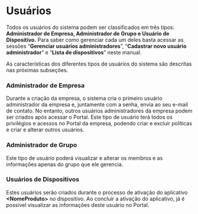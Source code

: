# Usuários

Todos os usuários do sistema podem ser classificados em três tipos: **Administrador de Empresa, Administrador de Grupo e Usuário de Dispositivo.** Para saber como gerenciar cada um deles basta acessar as sessões “**Gerenciar usuários administradores**”, “**Cadastrar novo usuário administrador**” e “**Lista de dispositivos**” neste manual.

As características dos diferentes tipos de usuários do sistema são descritas nas próximas subseções.

### **Administrador de Empresa**

Durante a criação da empresa, o sistema cria o primeiro usuário administrador da empresa e, juntamente com a senha, envia ao seu e-mail de contato. No entanto, outros usuários administradores da empresa podem ser criados após acessar o Portal. Este tipo de usuário terá todos os privilégios e acessos no Portal da empresa, podendo criar e excluir políticas e criar e alterar outros usuários.

### **Administrador de Grupo**

Este tipo de usuário poderá visualizar e alterar os membros e as informações apenas do grupo que ele gerencia.

### **Usuários de Dispositivos**

Estes usuários serão criados durante o processo de ativação do aplicativo **\<NomeProduto>** no dispositivo. Ao concluir a ativação do aplicativo, já é possível visualizar as informações deste usuário no Portal.
